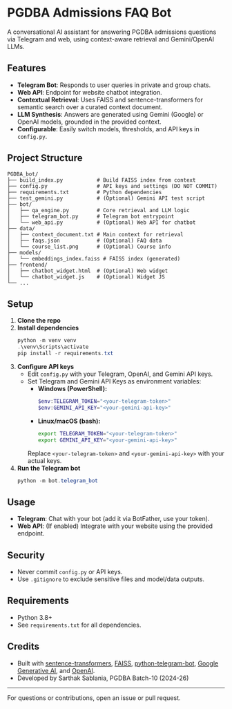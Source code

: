 # PGDBA Admissions FAQ Bot

A conversational AI assistant for answering PGDBA admissions questions via Telegram and web, using context-aware retrieval and Gemini/OpenAI LLMs.

## Features
- **Telegram Bot**: Responds to user queries in private and group chats.
- **Web API**: Endpoint for website chatbot integration.
- **Contextual Retrieval**: Uses FAISS and sentence-transformers for semantic search over a curated context document.
- **LLM Synthesis**: Answers are generated using Gemini (Google) or OpenAI models, grounded in the provided context.
- **Configurable**: Easily switch models, thresholds, and API keys in `config.py`.

## Project Structure
```
PGDBA_bot/
├── build_index.py           # Build FAISS index from context
├── config.py                # API keys and settings (DO NOT COMMIT)
├── requirements.txt         # Python dependencies
├── test_gemini.py           # (Optional) Gemini API test script
├── bot/
│   ├── qa_engine.py         # Core retrieval and LLM logic
│   ├── telegram_bot.py      # Telegram bot entrypoint
│   └── web_api.py           # (Optional) Web API for chatbot
├── data/
│   ├── context_document.txt # Main context for retrieval
│   ├── faqs.json            # (Optional) FAQ data
│   └── course_list.png      # (Optional) Course info
├── models/
│   └── embeddings_index.faiss # FAISS index (generated)
├── frontend/
│   ├── chatbot_widget.html  # (Optional) Web widget
│   └── chatbot_widget.js    # (Optional) Widget JS
└── ...
```

## Setup
1. **Clone the repo**
2. **Install dependencies**
   ```powershell
   python -m venv venv
   .\venv\Scripts\activate
   pip install -r requirements.txt
   ```
3. **Configure API keys**
   - Edit `config.py` with your Telegram, OpenAI, and Gemini API keys.
    - Set Telegram and Gemini API Keys as environment variables:
       - **Windows (PowerShell):**
          ```powershell
          $env:TELEGRAM_TOKEN="<your-telegram-token>"
          $env:GEMINI_API_KEY="<your-gemini-api-key>"
          ```
       - **Linux/macOS (bash):**
          ```bash
          export TELEGRAM_TOKEN="<your-telegram-token>"
          export GEMINI_API_KEY="<your-gemini-api-key>"
          ```
       Replace `<your-telegram-token>` and `<your-gemini-api-key>` with your actual keys.
4. **Run the Telegram bot**
   ```powershell
   python -m bot.telegram_bot
   ```

## Usage
- **Telegram**: Chat with your bot (add it via BotFather, use your token).
- **Web API**: (If enabled) Integrate with your website using the provided endpoint.

## Security
- Never commit `config.py` or API keys.
- Use `.gitignore` to exclude sensitive files and model/data outputs.

## Requirements
- Python 3.8+
- See `requirements.txt` for all dependencies.

## Credits
- Built with [sentence-transformers](https://www.sbert.net/), [FAISS](https://github.com/facebookresearch/faiss), [python-telegram-bot](https://python-telegram-bot.org/), [Google Generative AI](https://ai.google.dev/), and [OpenAI](https://openai.com/).
- Developed by Sarthak Sablania, PGDBA Batch-10 (2024-26)

---

For questions or contributions, open an issue or pull request.
